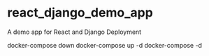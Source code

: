 # react_django_demo_app
A demo app for React and Django Deployment

docker-compose down
docker-compose up -d
docker-compose -d

